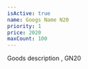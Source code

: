 ```yaml
---
isActive: true
name: Googs Name N20
priority: 1
price: 2020
maxCount: 100
---
```


Goods description , GN20